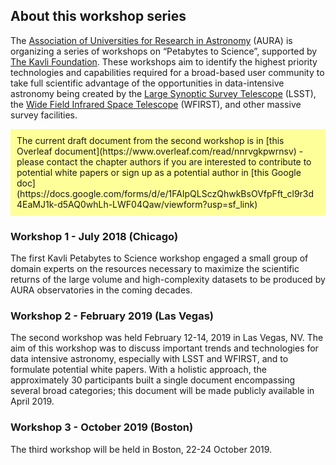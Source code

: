 ## About this workshop series

The [Association of Universities for Research in Astronomy](https://www.aura-astronomy.org/) (AURA) is organizing a series of workshops on “Petabytes to Science”, supported by [The Kavli Foundation](https://www.kavlifoundation.org/). These workshops aim to identify the highest priority technologies and capabilities required for a broad-based user community to take full scientific advantage of the opportunities in data-intensive astronomy being created by the [Large Synoptic Survey Telescope](https://www.lsst.org/) (LSST), the [Wide Field Infrared Space Telescope](https://wfirst.gsfc.nasa.gov/) (WFIRST), and other massive survey facilities.

<div markdown="span" style="background-color: #ffff99; padding: 10px">
The current draft document from the second workshop is in [this Overleaf document](https://www.overleaf.com/read/nnrvgkpwrnsv) - please contact the chapter authors if you are interested to contribute to potential white papers or sign up as a potential author in [this Google doc](https://docs.google.com/forms/d/e/1FAIpQLSczQhwkBsOVfpFft_cl9r3d4EaMJ1k-d5AQ0whLh-LWF04Qaw/viewform?usp=sf_link)
</div>

### Workshop 1 - July 2018 (Chicago)

The first Kavli Petabytes to Science workshop engaged a small group of domain experts on the resources necessary to maximize the scientific returns of the large volume and high-complexity datasets to be produced by AURA observatories in the coming decades. 

### Workshop 2 - February 2019 (Las Vegas)

The second workshop was held February 12-14, 2019 in Las Vegas, NV. The aim of this workshop was to discuss important trends and technologies for data intensive astronomy, especially with LSST and WFIRST, and to formulate potential white papers. With a holistic approach, the approximately 30 participants built a single document encompassing several broad categories; this document will be made publicly available in April 2019. 

### Workshop 3 - October 2019 (Boston)

The third workshop will be held in Boston, 22-24 October 2019. 


